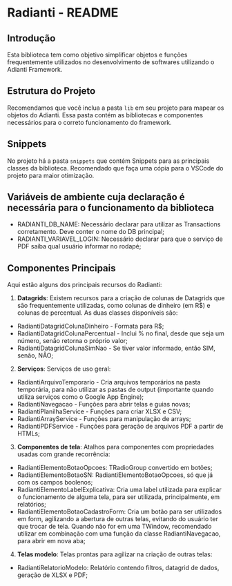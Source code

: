 # Radianti - README

## Introdução

Esta biblioteca tem como objetivo simplificar objetos e funções frequentemente utilizados no desenvolvimento de softwares utilizando o Adianti Framework.

## Estrutura do Projeto

Recomendamos que você inclua a pasta `lib` em seu projeto para mapear os objetos do Adianti. Essa pasta contém as bibliotecas e componentes necessários para o correto funcionamento do framework.

## Snippets

No projeto há a pasta `snippets` que contém Snippets para as principais classes da biblioteca. Recomendado que faça uma cópia para o VSCode do projeto para maior otimização.

## Variáveis de ambiente cuja declaração é necessária para o funcionamento da biblioteca

- RADIANTI_DB_NAME: Necessário declarar para utilizar as Transactions corretamento. Deve conter o nome do DB principal;
- RADIANTI_VARIAVEL_LOGIN: Necessário declarar para que o serviço de PDF saiba qual usuário informar no rodapé;

## Componentes Principais

Aqui estão alguns dos principais recursos do Radianti:

1. **Datagrids**: Existem recursos para a criação de colunas de Datagrids que são frequentemente utilizadas, como colunas de dinheiro (em R$) e colunas de percentual. As duas classes disponíveis são:

- RadiantiDatagridColunaDinheiro - Formata para R$;
- RadiantiDatagridColunaPercentual - Inclui % no final, desde que seja um número, senão retorna o próprio valor;
- RadiantiDatagridColunaSimNao - Se tiver valor informado, então SIM, senão, NÃO;

2. **Serviços**: Serviços de uso geral:

- RadiantiArquivoTemporario - Cria arquivos temporários na pasta temporária, para não utilizar as pastas de output (importante quando utiliza serviços como o Google App Engine);
- RadiantiNavegacao - Funções para abrir telas e guias novas;
- RadiantiPlanilhaService - Funções para criar XLSX e CSV;
- RadiantiArrayService - Funções para manipulação de arrays;
- RadiantiPDFService - Funções para geração de arquivos PDF a partir de HTMLs;

3. **Componentes de tela**: Atalhos para componentes com propriedades usadas com grande recorrência:

- RadiantiElementoBotaoOpcoes: TRadioGroup convertido em botões;
- RadiantiElementoBotaoSN: RadiantiElementoBotaoOpcoes, só que já com os campos boolenos;
- RadiantiElementoLabelExplicativa: Cria uma label utilizada para explicar o funcionamento de alguma tela, para ser utilizada, principalmente, em relatórios;
- RadiantiElementoBotaoCadastroForm: Cria um botão para ser utilizados em form, agilizando a abertura de outras telas, evitando do usuário ter que trocar de tela. Quando não for em uma TWindow, recomendado utilizar em combinação com uma função da classe RadiantiNavegacao, para abrir em nova aba;

4. **Telas modelo**: Telas prontas para agilizar na criação de outras telas:

- RadiantiRelatorioModelo: Relatório contendo filtros, datagrid de dados, geração de XLSX e PDF;
